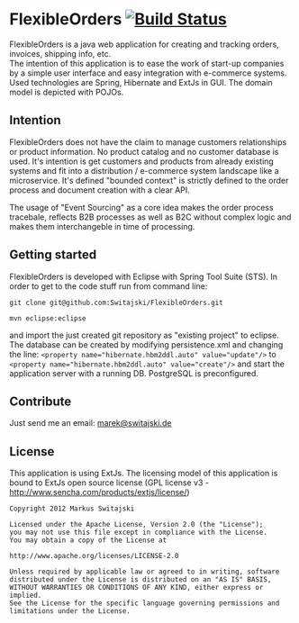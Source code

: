 FlexibleOrders <a href="https://travis-ci.org/Switajski/FlexibleOrders">![Build Status](https://travis-ci.org/Switajski/FlexibleOrders.svg)</a> 
==============

FlexibleOrders is a java web application for creating and tracking orders, invoices, shipping info, etc.  
The intention of this application is to ease the work of start-up companies by a simple user interface and easy integration with e-commerce systems.  
Used technologies are Spring, Hibernate and ExtJs in GUI. The domain model is depicted with POJOs.

Intention
---------
FlexibleOrders does not have the claim to manage customers relationships or product information. No product catalog and no customer database is used. It's intention is get customers and products from already existing systems and fit into a distribution / e-commerce system landscape like a microservice. It's defined "bounded context" is strictly defined to the order process and document creation with a clear API.

The usage of "Event Sourcing" as a core idea makes the order process tracebale, reflects B2B processes as well as B2C without complex logic and makes them interchangeble in time of processing.

Getting started
---------------
FlexibleOrders is developed with Eclipse with Spring Tool Suite (STS). In order to get to the code stuff run from command line: 

`git clone git@github.com:Switajski/FlexibleOrders.git`

`mvn eclipse:eclipse`

and import the just created git repository as "existing project" to eclipse. The database can be created by modifying persistence.xml and changing the line:
`<property name="hibernate.hbm2ddl.auto" value="update"/>`
to 
`<property name="hibernate.hbm2ddl.auto" value="create"/>`
and start the application server with a running DB. PostgreSQL is preconfigured.

Contribute
----------
Just send me an email: marek@switajski.de

License
-------
This application is using ExtJs. The licensing model of this application is bound to ExtJs open source license (GPL license v3 - http://www.sencha.com/products/extjs/license/)

    Copyright 2012 Markus Switajski
    
    Licensed under the Apache License, Version 2.0 (the "License");
    you may not use this file except in compliance with the License.
    You may obtain a copy of the License at
    
    http://www.apache.org/licenses/LICENSE-2.0
    
    Unless required by applicable law or agreed to in writing, software
    distributed under the License is distributed on an "AS IS" BASIS,
    WITHOUT WARRANTIES OR CONDITIONS OF ANY KIND, either express or implied.
    See the License for the specific language governing permissions and
    limitations under the License.
